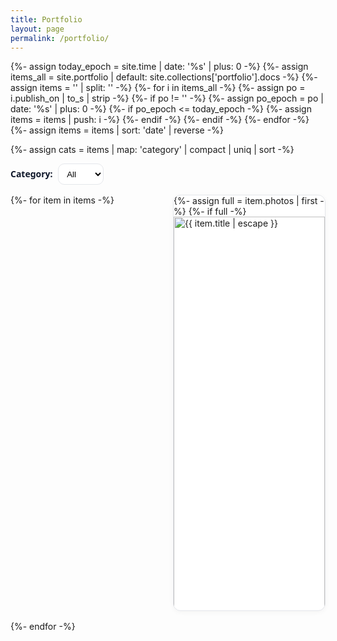 ```yaml
---
title: Portfolio
layout: page
permalink: /portfolio/
---
```


{%- assign today_epoch = site.time | date: '%s' | plus: 0 -%}
{%- assign items_all = site.portfolio | default: site.collections['portfolio'].docs -%}
{%- assign items = '' | split: '' -%}
{%- for i in items_all -%}
  {%- assign po = i.publish_on | to_s | strip -%}
  {%- if po != '' -%}
    {%- assign po_epoch = po | date: '%s' | plus: 0 -%}
    {%- if po_epoch <= today_epoch -%}
      {%- assign items = items | push: i -%}
    {%- endif -%}
  {%- endif -%}
{%- endfor -%}
{%- assign items = items | sort: 'date' | reverse -%}

<!-- Category filter -->
{%- assign cats = items | map: 'category' | compact | uniq | sort -%}
<div id="portfolio-filter" style="display:flex;align-items:center;gap:.5rem;margin:4px 0 12px;">
  <label for="catFilter" style="font:600 14px/1.2 system-ui, -apple-system, Segoe UI, Roboto, sans-serif;color:#0f172a;">Category:</label>
  <select id="catFilter" style="padding:.45rem .6rem;border:1px solid #e5e7eb;border-radius:10px;background:#fff;">
    <option value="all">All</option>
    {%- for c in cats -%}
      <option value="{{ c | downcase }}">{{ c }}</option>
    {%- endfor -%}
  </select>
</div>

<div style="display:grid;grid-template-columns:repeat(auto-fill,minmax(220px,1fr));gap:16px;padding:4px 0;" id="portfolio-grid-test">
  {%- for item in items -%}
    <article data-category="{{ item.category | default: 'Uncategorized' | downcase }}" style="border:1px solid #e5e7eb;border-radius:12px;overflow:hidden;background:#fff;box-shadow:0 2px 8px rgba(0,0,0,.04)">
      {%- assign full = item.photos | first -%}
      {%- if full -%}
        <a href="{{ item.url | relative_url }}" style="display:block;">
          <img
            src="{{ full | relative_url }}"
            alt="{{ item.title | escape }}"
            loading="lazy"
            decoding="async"
            width="800"
            height="800"
            style="display:block;width:100%;height:auto;aspect-ratio:1/1;object-fit:cover"
          >
        </a>
      {%- else -%}
        <a href="{{ item.url | relative_url }}" style="display:block;text-decoration:none;color:inherit;">
          <div style="aspect-ratio:1/1;display:grid;place-items:center;border-top:1px solid #e5e7eb;background:#f8fafc;color:#64748b;">No image</div>
        </a>
      {%- endif -%}
      <div style="padding:12px 12px 14px">
        <h3 style="margin:.25rem 0 .35rem;font:600 16px/1.3 system-ui, -apple-system, Segoe UI, Roboto, sans-serif">
          <a href="{{ item.url | relative_url }}" style="text-decoration:none;color:#0f172a">{{ item.title }}</a>
        </h3>
        {%- if item.summary -%}
          <p style="margin:0;color:#64748b;font:400 14px/1.5 system-ui, -apple-system, Segoe UI, Roboto, sans-serif">{{ item.summary }}</p>
        {%- endif -%}
      </div>
    </article>
  {%- endfor -%}
</div>
<script>
(function(){
  var select = document.getElementById('catFilter');
  var grid = document.getElementById('portfolio-grid-test');
  if(!select || !grid) return;
  var cards = Array.prototype.slice.call(grid.querySelectorAll('article'));

  function applyFilter(val){
    var v = (val||'all').toLowerCase();
    cards.forEach(function(card){
      var c = (card.getAttribute('data-category')||'uncategorized').toLowerCase();
      var show = (v === 'all') || (c === v);
      card.style.display = show ? '' : 'none';
    });
  }

  // Read from query (?category=Holiday)
  try {
    var p = new URLSearchParams(window.location.search);
    var q = p.get('category');
    if(q){
      var opt = Array.prototype.find.call(select.options, function(o){ return o.value === q.toLowerCase(); });
      if(opt) select.value = q.toLowerCase();
    }
  } catch(e){}

  applyFilter(select.value);
  select.addEventListener('change', function(){ applyFilter(this.value); });
})();
</script>